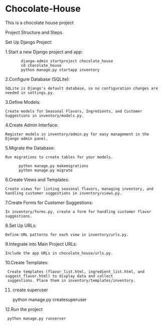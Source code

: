# Chocolate-House
This is a chocolate house project

Project Structure and Steps

Set Up Django Project:

1.Start a new Django project and app:

           django-admin startproject chocolate_house
           cd chocolate_house
           python manage.py startapp inventory
           
2.Configure Database (SQLite):

    SQLite is Django's default database, so no configuration changes are needed in settings.py.
    
3.Define Models:

    Create models for Seasonal Flavors, Ingredients, and Customer Suggestions in inventory/models.py.
    
4.Create Admin Interface:

    Register models in inventory/admin.py for easy management in the Django admin panel.
    
5.Migrate the Database:

    Run migrations to create tables for your models.
    
          python manage.py makemigrations
          python manage.py migrate
          
6.Create Views and Templates:

    Create views for listing seasonal flavors, managing inventory, and handling customer suggestions in inventory/views.py. 
    
7.Create Forms for Customer Suggestions:

    In inventory/forms.py, create a form for handling customer flavor suggestions.    
    
8.Set Up URLs:

    Define URL patterns for each view in inventory/urls.py.
    
9.Integrate into Main Project URLs:

    Include the app URLs in chocolate_house/urls.py.   
    
10.Create Templates:

     Create templates (flavor_list.html, ingredient_list.html, and suggest_flavor.html) to display data and collect 
     suggestions. Place them in inventory/templates/inventory.
     
11. create superuser

     python manage.py createsuperuser
    
12.Run the project

     python manage.py runserver
